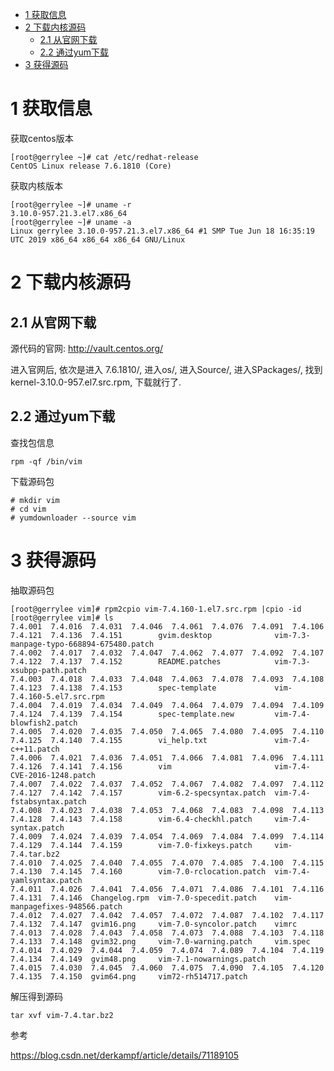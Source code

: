 
<!-- @import "[TOC]" {cmd="toc" depthFrom=1 depthTo=6 orderedList=false} -->

<!-- code_chunk_output -->

- [ 1 获取信息](#1-获取信息)
- [ 2 下载内核源码](#2-下载内核源码)
  - [ 2.1 从官网下载](#21-从官网下载)
  - [ 2.2 通过yum下载](#22-通过yum下载)
- [ 3 获得源码](#3-获得源码)

<!-- /code_chunk_output -->

# 1 获取信息

获取centos版本

```
[root@gerrylee ~]# cat /etc/redhat-release
CentOS Linux release 7.6.1810 (Core)
```

获取内核版本

```
[root@gerrylee ~]# uname -r
3.10.0-957.21.3.el7.x86_64
[root@gerrylee ~]# uname -a
Linux gerrylee 3.10.0-957.21.3.el7.x86_64 #1 SMP Tue Jun 18 16:35:19 UTC 2019 x86_64 x86_64 x86_64 GNU/Linux
```

# 2 下载内核源码

## 2.1 从官网下载

源代码的官网: http://vault.centos.org/

进入官网后, 依次是进入 7.6.1810/, 进入os/, 进入Source/, 进入SPackages/, 找到kernel-3.10.0-957.el7.src.rpm, 下载就行了. 

## 2.2 通过yum下载

查找包信息

```
rpm -qf /bin/vim
```

下载源码包

```
# mkdir vim
# cd vim
# yumdownloader --source vim
```

# 3 获得源码

抽取源码包

```
[root@gerrylee vim]# rpm2cpio vim-7.4.160-1.el7.src.rpm |cpio -id
[root@gerrylee vim]# ls
7.4.001  7.4.016  7.4.031  7.4.046  7.4.061  7.4.076  7.4.091  7.4.106  7.4.121  7.4.136  7.4.151        gvim.desktop              vim-7.3-manpage-typo-668894-675480.patch
7.4.002  7.4.017  7.4.032  7.4.047  7.4.062  7.4.077  7.4.092  7.4.107  7.4.122  7.4.137  7.4.152        README.patches            vim-7.3-xsubpp-path.patch
7.4.003  7.4.018  7.4.033  7.4.048  7.4.063  7.4.078  7.4.093  7.4.108  7.4.123  7.4.138  7.4.153        spec-template             vim-7.4.160-5.el7.src.rpm
7.4.004  7.4.019  7.4.034  7.4.049  7.4.064  7.4.079  7.4.094  7.4.109  7.4.124  7.4.139  7.4.154        spec-template.new         vim-7.4-blowfish2.patch
7.4.005  7.4.020  7.4.035  7.4.050  7.4.065  7.4.080  7.4.095  7.4.110  7.4.125  7.4.140  7.4.155        vi_help.txt               vim-7.4-c++11.patch
7.4.006  7.4.021  7.4.036  7.4.051  7.4.066  7.4.081  7.4.096  7.4.111  7.4.126  7.4.141  7.4.156        vim                       vim-7.4-CVE-2016-1248.patch
7.4.007  7.4.022  7.4.037  7.4.052  7.4.067  7.4.082  7.4.097  7.4.112  7.4.127  7.4.142  7.4.157        vim-6.2-specsyntax.patch  vim-7.4-fstabsyntax.patch
7.4.008  7.4.023  7.4.038  7.4.053  7.4.068  7.4.083  7.4.098  7.4.113  7.4.128  7.4.143  7.4.158        vim-6.4-checkhl.patch     vim-7.4-syntax.patch
7.4.009  7.4.024  7.4.039  7.4.054  7.4.069  7.4.084  7.4.099  7.4.114  7.4.129  7.4.144  7.4.159        vim-7.0-fixkeys.patch     vim-7.4.tar.bz2
7.4.010  7.4.025  7.4.040  7.4.055  7.4.070  7.4.085  7.4.100  7.4.115  7.4.130  7.4.145  7.4.160        vim-7.0-rclocation.patch  vim-7.4-yamlsyntax.patch
7.4.011  7.4.026  7.4.041  7.4.056  7.4.071  7.4.086  7.4.101  7.4.116  7.4.131  7.4.146  Changelog.rpm  vim-7.0-specedit.patch    vim-manpagefixes-948566.patch
7.4.012  7.4.027  7.4.042  7.4.057  7.4.072  7.4.087  7.4.102  7.4.117  7.4.132  7.4.147  gvim16.png     vim-7.0-syncolor.patch    vimrc
7.4.013  7.4.028  7.4.043  7.4.058  7.4.073  7.4.088  7.4.103  7.4.118  7.4.133  7.4.148  gvim32.png     vim-7.0-warning.patch     vim.spec
7.4.014  7.4.029  7.4.044  7.4.059  7.4.074  7.4.089  7.4.104  7.4.119  7.4.134  7.4.149  gvim48.png     vim-7.1-nowarnings.patch
7.4.015  7.4.030  7.4.045  7.4.060  7.4.075  7.4.090  7.4.105  7.4.120  7.4.135  7.4.150  gvim64.png     vim72-rh514717.patch
```

解压得到源码

```
tar xvf vim-7.4.tar.bz2
```

参考

https://blog.csdn.net/derkampf/article/details/71189105
